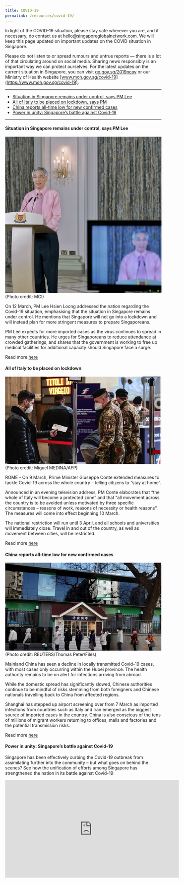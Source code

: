 ```yaml
---
title: COVID-19
permalink: /resources/covid-19/
---
```


In light of the COVID-19 situation, please stay safe wherever you are, and if necessary, do contact us at [hello@singaporeglobalnetwork.com](mailto:hello@singaporeglobalnetwork.com). We will keep this page updated on important updates on the COVID situation in Singapore.

Please do not listen to or spread rumours and untrue reports — there is a lot of that circulating around on social media. Sharing news responsibly is an important way we can protect ourselves. For the latest updates on the current situation in Singapore, you can visit [go.gov.sg/2019ncov](https://go.gov.sg/2019ncov) or our Ministry of Health website [www.moh.gov.sg/covid-19](https://www.moh.gov.sg/covid-19).

<hr>

* [Situation in Singapore remains under control, says PM Lee](#pm-lee-speech)
* [All of Italy to be placed on lockdown, says PM](#italy-lockdown)
* [China reports all-time low for new confirmed cases](#china-low-cases)
* [Power in unity: Singapore’s battle against Covid-19](#sg-united)
<hr>

#### <a id="pm-lee-speech"></a> Situation in Singapore remains under control, says PM Lee

![Image](/images/covid-19/pm-lee-speech-12mar.jpg)
(Photo credit: MCI)

On 12 March, PM Lee Hsien Loong addressed the nation regarding the Covid-19 situation, emphasising that the situation in Singapore remains under control. He mentions that Singapore will not go into a lockdown and will instead plan for more stringent measures to prepare Singaporeans.

PM Lee expects for more imported cases as the virus continues to spread in many other countries. He urges for Singaporeans to reduce attendance at crowded gatherings, and shares that the government is working to free up medical facilities for additional capacity should Singapore face a surge.

Read more [here](https://www.channelnewsasia.com/news/singapore/coronavirus-pm-lee-full-speech-under-control-covid-19-12531962)


#### <a id="italy-lockdown"></a> All of Italy to be placed on lockdown

![Image](/images/covid-19/italy-lockdown.png)
(Photo credit: Miguel MEDINA/AFP)

ROME - On 9 March, Prime Minister Giuseppe Conte extended measures to tackle Covid-19 across the whole country – telling citizens to “stay at home”.

Announced in an evening television address, PM Conte elaborates that “the whole of Italy will become a protected zone” and that “all movement across the country is to be avoided unless motivated by three specific circumstances – reasons of work, reasons of necessity or health reasons”. The measures will come into effect beginning 10 March.

The national restriction will run until 3 April, and all schools and universities will immediately close. Travel in and out of the country, as well as movement between cities, will be restricted.

Read more [here](https://www.channelnewsasia.com/news/world/covid-19-coronavirus-all-of-italy-to-be-placed-under-lockdown-12520536)

#### <a id="china-low-cases"></a>	China reports all-time low for new confirmed cases

![Image](/images/covid-19/china-lowcases.png)
(Photo credit: REUTERS/Thomas Peter/Files)

Mainland China has seen a decline in locally transmitted Covid-19 cases, with most cases only occurring within the Hubei province. The health authority remains to be on alert for infections arriving from abroad.

While the domestic spread has significantly slowed, Chinese authorities continue to be mindful of risks stemming from both foreigners and Chinese nationals travelling back to China from affected regions.

Shanghai has stepped up airport screening over from 7 March as imported infections from countries such as Italy and Iran emerged as the biggest source of imported cases in the country. China is also conscious of the tens of millions of migrant workers returning to offices, malls and factories and the potential transmission risks.

Read more [here](https://www.channelnewsasia.com/news/world/covid-19-coronavirus-all-of-italy-to-be-placed-under-lockdown-12520536)

#### <a id="sg-united"></a> Power in unity: Singapore’s battle against Covid-19

Singapore has been effectively curbing the Covid-19 outbreak from assimilating further into the community – but what goes on behind the scenes? See how the unification of efforts among Singapore has strengthened the nation in its battle against Covid-19:

<iframe width="560" height="315" src="https://www.youtube.com/embed/fp8ahoyuRzU" frameborder="0" allow="accelerometer; autoplay; encrypted-media; gyroscope; picture-in-picture" allowfullscreen></iframe>

